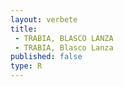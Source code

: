 ```yaml
---
layout: verbete
title:
 - TRABIA, BLASCO LANZA
 - TRABIA, Blasco Lanza
published: false
type: R
---
```


